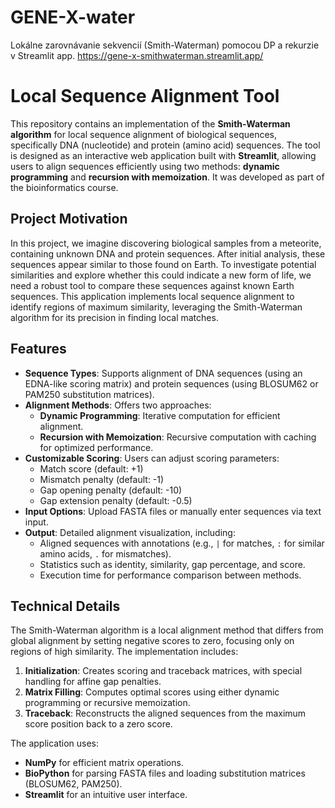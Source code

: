 # GENE-X-water
Lokálne zarovnávanie sekvencií (Smith-Waterman) pomocou DP a rekurzie v Streamlit app.
https://gene-x-smithwaterman.streamlit.app/

# Local Sequence Alignment Tool

This repository contains an implementation of the **Smith-Waterman algorithm** for local sequence alignment of biological sequences, specifically DNA (nucleotide) and protein (amino acid) sequences. The tool is designed as an interactive web application built with **Streamlit**, allowing users to align sequences efficiently using two methods: **dynamic programming** and **recursion with memoization**. It was developed as part of the bioinformatics course.

## Project Motivation
In this project, we imagine discovering biological samples from a meteorite, containing unknown DNA and protein sequences. After initial analysis, these sequences appear similar to those found on Earth. To investigate potential similarities and explore whether this could indicate a new form of life, we need a robust tool to compare these sequences against known Earth sequences. This application implements local sequence alignment to identify regions of maximum similarity, leveraging the Smith-Waterman algorithm for its precision in finding local matches.

## Features
- **Sequence Types**: Supports alignment of DNA sequences (using an EDNA-like scoring matrix) and protein sequences (using BLOSUM62 or PAM250 substitution matrices).
- **Alignment Methods**: Offers two approaches:
  - **Dynamic Programming**: Iterative computation for efficient alignment.
  - **Recursion with Memoization**: Recursive computation with caching for optimized performance.
- **Customizable Scoring**: Users can adjust scoring parameters:
  - Match score (default: +1)
  - Mismatch penalty (default: -1)
  - Gap opening penalty (default: -10)
  - Gap extension penalty (default: -0.5)
- **Input Options**: Upload FASTA files or manually enter sequences via text input.
- **Output**: Detailed alignment visualization, including:
  - Aligned sequences with annotations (e.g., `|` for matches, `:` for similar amino acids, `.` for mismatches).
  - Statistics such as identity, similarity, gap percentage, and score.
  - Execution time for performance comparison between methods.

## Technical Details
The Smith-Waterman algorithm is a local alignment method that differs from global alignment by setting negative scores to zero, focusing only on regions of high similarity. The implementation includes:
1. **Initialization**: Creates scoring and traceback matrices, with special handling for affine gap penalties.
2. **Matrix Filling**: Computes optimal scores using either dynamic programming or recursive memoization.
3. **Traceback**: Reconstructs the aligned sequences from the maximum score position back to a zero score.

The application uses:
- **NumPy** for efficient matrix operations.
- **BioPython** for parsing FASTA files and loading substitution matrices (BLOSUM62, PAM250).
- **Streamlit** for an intuitive user interface.
